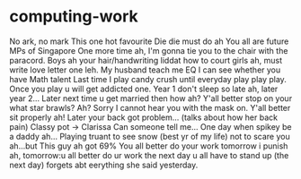 # computing-work
No ark, no mark
This one hot favourite
Die die must do ah
You all are future MPs of Singapore
One more time ah, I'm gonna tie you to the chair with the paracord.
Boys ah your hair/handwriting liddat how to court girls ah, must write love letter one leh.
My husband teach me EQ
I can see whether you have Math talent
Last time I play candy crush until everyday play play play. Once you play u will get addicted one.
Year 1 don't sleep so late ah, later year 2...
Later next time u get married then how ah?
Y'all better stop on your what star brawls?
Ah? Sorry I cannot hear you with the mask on.
Y'all better sit properly ah! Later your back got problem... (talks about how her back pain)
Classy pot -> Clarissa
Can someone tell me...
One day when spikey be a daddy ah...
Playing truant to see snow (best yr of my life)
not to scare you ah...but
This guy ah got 69%
You all better do your work tomorrow i punish ah, tomorrow:u all better do ur work the next day u all have to stand up (the next day) forgets abt eerything she said yesterday.
